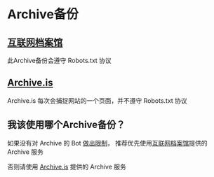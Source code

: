 # Archive备份

## [互联网档案馆](https://zh.wikipedia.org/zh-cn/互联网档案馆)

此Archive备份会遵守 Robots.txt 协议

## [Archive.is](https://zh.wikipedia.org/zh-cn/Archive.is)

Archive.is 每次会捕捉网站的一个页面，并不遵守 Robots.txt 协议

## 我该使用哪个Archive备份？

如果没有对 Archive 的 Bot [做出限制](https://zh.wikipedia.org/wiki/Robots.txt)，
推荐优先使用[互联网档案馆](https://web.archive.org/)提供的 Archive 服务

否则请使用 [Archive.is](https://archive.ph/) 提供的 Archive 服务
